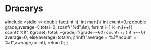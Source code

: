 # Dracarys
#include <stdio.h>
double fact(int n);
int main(){
	int count=0,n;
	double grade,average=0,total=0;
	scanf("%d",&n);
	 for(int i=1;i<=n;i++){
	 	scanf("%lf",&grade);
	 	total+=grade;
	 	if(grade>=60)
	 	count++;
	 }
	 if(n==0)
	 average=0;
	 else
     average=total/n;
	 printf("average = %.1f\ncount = %d",average,count);
    return 0;
}
